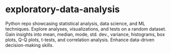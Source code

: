 # exploratory-data-analysis
Python repo showcasing statistical analysis, data science, and ML techniques. Explore analyses, visualizations, and tests on a random dataset. Gain insights into mean, median, mode, std. dev., variance, histograms, box plots, Q-Q plots, t-tests, and correlation analysis. Enhance data-driven decision-making skills.
